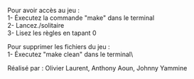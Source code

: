 Pour avoir accès au jeu :\
1- Éxecutez la commande "make" dans le terminal\
2- Lancez./solitaire\
3- Lisez les règles en tapant 0

Pour supprimer les fichiers du jeu :\
1- Éxecutez "make clean" dans le terminal\

Réalisé par : Olivier Laurent, Anthony Aoun, Johnny Yammine
